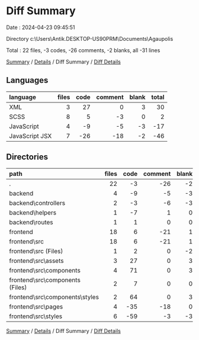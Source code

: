 # Diff Summary

Date : 2024-04-23 09:45:51

Directory c:\\Users\\Antik.DESKTOP-US90PRM\\Documents\\Agaupolis

Total : 22 files,  -3 codes, -26 comments, -2 blanks, all -31 lines

[Summary](results.md) / [Details](details.md) / Diff Summary / [Diff Details](diff-details.md)

## Languages
| language | files | code | comment | blank | total |
| :--- | ---: | ---: | ---: | ---: | ---: |
| XML | 3 | 27 | 0 | 3 | 30 |
| SCSS | 8 | 5 | -3 | 0 | 2 |
| JavaScript | 4 | -9 | -5 | -3 | -17 |
| JavaScript JSX | 7 | -26 | -18 | -2 | -46 |

## Directories
| path | files | code | comment | blank | total |
| :--- | ---: | ---: | ---: | ---: | ---: |
| . | 22 | -3 | -26 | -2 | -31 |
| backend | 4 | -9 | -5 | -3 | -17 |
| backend\\controllers | 2 | -3 | -6 | -3 | -12 |
| backend\\helpers | 1 | -7 | 1 | 0 | -6 |
| backend\\routes | 1 | 1 | 0 | 0 | 1 |
| frontend | 18 | 6 | -21 | 1 | -14 |
| frontend\\src | 18 | 6 | -21 | 1 | -14 |
| frontend\\src (Files) | 1 | 2 | 0 | -2 | 0 |
| frontend\\src\\assets | 3 | 27 | 0 | 3 | 30 |
| frontend\\src\\components | 4 | 71 | 0 | 3 | 74 |
| frontend\\src\\components (Files) | 2 | 7 | 0 | 0 | 7 |
| frontend\\src\\components\\styles | 2 | 64 | 0 | 3 | 67 |
| frontend\\src\\pages | 4 | -35 | -18 | 0 | -53 |
| frontend\\src\\styles | 6 | -59 | -3 | -3 | -65 |

[Summary](results.md) / [Details](details.md) / Diff Summary / [Diff Details](diff-details.md)
